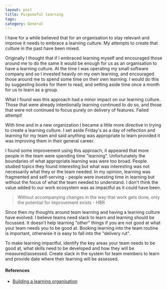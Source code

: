 ```yaml
---
layout: post
title: Purposeful learning
tags: 
category: General
---
```

I have for a while believed that for an organisation to stay relevant and improve it needs to embrace a learning culture. My attempts to create that culture in the past have been mixed.

Originally I thought that if I embraced learning myself and encouraged those around me to do the same it would be enough for us as an organisation to have a learning culture. 
At the time I was operating my small software company and so I invested heavily on my own learning, and encouraged those around me to spend some time on their own learning. I would do this by suggesting books for them to read, and setting aside time once a month for us to learn as a group. 

 What I found was this approach had a minor impact on our learning culture. Those that were already intentionally learning continued to do so, and those that were not continued to focus purely on delivery of features. Failed attempt!

With time and in a new organization I became a little more directive in trying to create a learning culture. I set aside Friday's as a day of reflection and learning for my team and said anything was appropriate to learn provided it was improving them in their general career. 

I found some improvement using this approach, it appeared that more people in the team were spending time "learning". Unfortunately the boundaries of what appropriate learning was were too broad. People studied topics they found interesting but what was interesting was not necessarily what they or the team needed. In my opinion, learning was fragmented and self-serving - people were investing time in learning but without the focus of what the team needed to understand. I don't think the value added to our work ecosystem was as impactful as it could have been. 

> Without accompanying changes in the way that work gets done, only the potential for improvement exists - HBR

Since then my thoughts around team learning and having a learning culture have evolved. I believe teams need slack to learn and learning should be focussed. It doesn't help learning "other" things if you are not good at what your team needs you to be good at. Booking learning into the team routine is important, otherwise it is easy to fall into the "delivery rut".

To make learning impactful, identify the key areas your team needs to be good at, what skills need to be developed and how they will be measured/assessed. Create slack in the system for team members to learn and provide date where their learning will be assessed.  

#### References  

* [Building a learning organisation](https://hbr.org/1993/07/building-a-learning-organization)  
